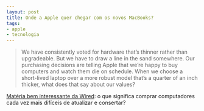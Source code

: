 ```yaml
---
layout: post
title: Onde a Apple quer chegar com os novos MacBooks?
tags:
- apple
- tecnologia
---
```


> We have consistently voted for hardware that’s thinner rather than upgradeable. But we have to draw a line in the sand somewhere. Our purchasing decisions are telling Apple that we’re happy to buy computers and watch them die on schedule. When we choose a short-lived laptop over a more robust model that’s a quarter of an inch thicker, what does that say about our values?

[Matéria bem interessante da Wired](http://www.wired.com/gadgetlab/2012/06/opinion-apple-retina-displa/?utm_source=facebook&utm_medium=socialmedia&utm_campaign=facebookclickthru): o que significa comprar computadores cada vez mais difíceis de atualizar e consertar?
